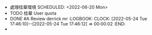 - 處理桂華環境
  SCHEDULED: <2022-06-20 Mon>
- TODO 桂華 User quota
- DONE #A Review derrick mr
  :LOGBOOK:
  CLOCK: [2022-05-24 Tue 17:46:10]--[2022-05-24 Tue 17:46:12] =>  00:00:02
  :END:
-